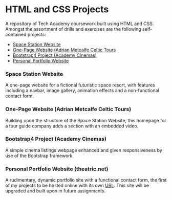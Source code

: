 # HTML and CSS Projects

A repository of Tech Academy coursework built using HTML and CSS. Amongst the assortment of drills and exercises are the following self-contained projects:

- [Space Station Website](https://github.com/theatric/Tech-Academy-Projects/blob/main/HTML-and-CSS-Projects/Space-Station-Website/index.html)
- [One-Page Website (Adrian Metcalfe Celtic Tours](https://github.com/theatric/Tech-Academy-Projects/blob/main/HTML-and-CSS-Projects/One-Page-Website/one_page_website.html)
- [Bootstrap4 Project (Academy Cinemas)](https://github.com/theatric/Tech-Academy-Projects/blob/main/HTML-and-CSS-Projects/Bootstrap4-Project/academy_cinemas.html)
- [Personal Portfolio Website](https://github.com/theatric/Tech-Academy-Projects/blob/main/HTML-and-CSS-Projects/Portfolio-Website/index.html)

### Space Station Website
   A one-page website for a fictional futuristic space resort, with features including a navbar, image gallery, animation effects and a non-functional contact form.

### One-Page Website (Adrian Metcalfe Celtic Tours)
   Building upon the structure of the Space Station Website, this homepage for a tour guide company adds a section with an embedded video.

### Bootstrap4 Project (Academy Cinemas)
   A simple cinema listings webpage enhanced and given responsiveness by use of the Bootstrap framework.

### Personal Portfolio Website (theatric.net)
   A rudimentary, dynamic portfolio site with a functional contact form, the first of my projects to be hosted online with its own [URL](https://theatric.net). This site will be upgraded and built upon in future assignments. 
